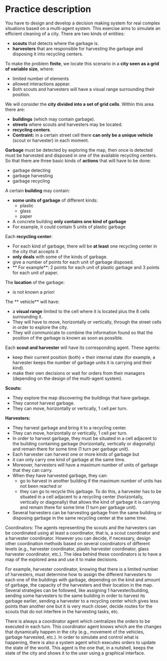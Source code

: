 # Practice description

You have to design and develop a decision making system for real complex situations based on a multi-agent system.
This exercise aims to simulate an efficient cleaning of a city. There are two kinds of entities:

* **scouts** that detects where the garbage is.
* **harvesters** that are responsible for harvesting the garbage and disposing it into recycling centers.

To make the problem **finite**, we locate this scenario in a **city seen as a grid of variable size**, where:

  * limited number of elements  
  * allowed interactions appear.
  * Both scouts and harvesters will have a visual range surrounding their position.

We will consider the **city divided into a set of grid cells**. Within this area there are:

  * **buildings** (which may contain garbage).
  * **streets** where scouts and harvesters may be located.
  * **recycling centers**.
  * **Contraint:** in a certain street cell there **can only be a unique vehicle** (scout or harvester) in each moment.

**Garbage** must be detected by exploring the map, then once is detected must be harvested and disposed in one of the available recycling centers. So that there are three basic kinds of **actions** that will have to be done:

  * garbage detecting
  * garbage harvesting
  * garbage recycling

A certain **building** may contain:

  * **some units of garbage** of different kinds:
  	* plastic
  	* glass
  	* paper
  * A concrete building **only contains one kind of garbage**
  *  For example, it could contain 5 units of plastic garbage

Each **recycling center**:

  * For each kind of garbage, there will be **at least** one recycling center in the city that accepts it
  * **only deals** with some of the kinds of garbage.
  * give a number of points for each unit of garbage disposed.
  * ** For example**:  2 points for each unit of plastic garbage and 3 points for each unit of paper.

The **location** of the garbage:

  * is not known a priori

The ** vehicle** will have:

  * a **visual range** limited to the cell where it is located plus the 8 cells surrounding it.
  * They will have to move, horizontally or vertically, through the street cells in order to explore the city.
  * They will communicate to combine the information found so that the position of the garbage is known as soon as possible.

Each **scout and harvester** will have its corresponding agent. These agents:

  * keep their current position (both) + their internal state (for example, a harvester keeps the number of garbage units it is carrying and their kind).
  * make their own decisions or wait for orders from their managers (depending on the design of the multi-agent system).

**Scouts:**

  * They explore the map discovering the buildings that have garbage.
  * They cannot harvest garbage.
  * They can move, horizontally or vertically, 1 cell per turn.

**Harvesters:**

  * They harvest garbage and bring it to a recycling center.
  * They can move, horizontally or vertically, 1 cell per turn.
  * In order to harvest garbage, they must be situated in a cell adjacent to the building containing garbage (horizontally, vertically or diagonally) and remain there for some time (1 turn per garbage unit).
  * Each harvester can harvest one or more kinds of garbage but
  * it can only carry one kind of garbage at the same time.
  * Moreover, harvesters will have a maximum number of units of garbage that they can carry.
  * When they have harvested garbage, they can:
    * go to harvest in another building if the maximum number of units has not been reached or
    * they can go to recycle this garbage. To do this, a harvester has to be situated in a cell adjacent to a recycling center (horizontally, vertically or diagonally) that allows the kind of garbage it is carrying and remain there for some time (1 turn per garbage unit).
  * Several harvesters can be harvesting garbage from the same building or disposing garbage in the same recycling center at the same time.

Coordinators:
  The agents representing the scouts and the harvesters can be coordinated using at least a coordinator, that is, a scout coordinator and a harvester coordinator. However you can decide, if necessary, design other coordination methods based on several coordinators of different levels (e.g., harvester coordinator, plastic harvester coordinator, glass harvester coordinator, etc.). The idea behind these coordinators is to have a map of the explored area and use it to make decisions.

  For example, harvester coordinator, knowing that there is a limited number of harvesters, must determine how to assign the different harvesters to each one of the buildings with garbage, depending on the kind and amount of garbage, the capacity of the harvesters and their location in the map. Several strategies can be followed, like assigning 1 harvester/building, sending some harvesters to the same building in order to harvest its garbage earlier, sending a harvester to a recycling center which gives less points than another one but it is very much closer, decide routes for the scouts that do not interfere in the harvesting tasks, etc.


  There is always a coordinator agent which centralizes the orders to be executed in each turn. This coordinator agent knows which are the changes that dynamically happen in the city (e.g., movement of the vehicles, garbage harvested, etc.). 
  In order to simulate and control what is happening, there is also a system agent which executes orders to update the state of the world. This agent is the one that, in a nutshell, keeps the state of the city and shows it to the user using a graphical interface.
